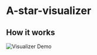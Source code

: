 # A-star-visualizer

## How it works
![Visualizer Demo](https://github.com/winnie1312/grab/blob/master/grab-landingpage-winnie.gif)
